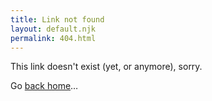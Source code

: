 ```yaml
---
title: Link not found
layout: default.njk
permalink: 404.html
---
```


This link doesn't exist (yet, or anymore), sorry.

Go [back home](/)…
